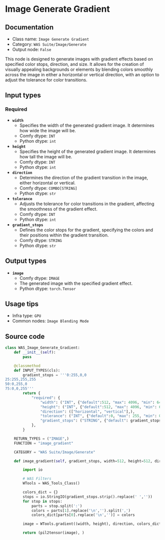 # Image Generate Gradient
## Documentation
- Class name: `Image Generate Gradient`
- Category: `WAS Suite/Image/Generate`
- Output node: `False`

This node is designed to generate images with gradient effects based on specified color stops, direction, and size. It allows for the creation of visually appealing backgrounds or elements by blending colors smoothly across the image in either a horizontal or vertical direction, with an option to adjust the tolerance for color transitions.
## Input types
### Required
- **`width`**
    - Specifies the width of the generated gradient image. It determines how wide the image will be.
    - Comfy dtype: `INT`
    - Python dtype: `int`
- **`height`**
    - Specifies the height of the generated gradient image. It determines how tall the image will be.
    - Comfy dtype: `INT`
    - Python dtype: `int`
- **`direction`**
    - Determines the direction of the gradient transition in the image, either horizontal or vertical.
    - Comfy dtype: `COMBO[STRING]`
    - Python dtype: `str`
- **`tolerance`**
    - Adjusts the tolerance for color transitions in the gradient, affecting the smoothness of the gradient effect.
    - Comfy dtype: `INT`
    - Python dtype: `int`
- **`gradient_stops`**
    - Defines the color stops for the gradient, specifying the colors and their positions within the gradient transition.
    - Comfy dtype: `STRING`
    - Python dtype: `str`
## Output types
- **`image`**
    - Comfy dtype: `IMAGE`
    - The generated image with the specified gradient effect.
    - Python dtype: `torch.Tensor`
## Usage tips
- Infra type: `GPU`
- Common nodes: `Image Blending Mode`


## Source code
```python
class WAS_Image_Generate_Gradient:
    def __init__(self):
        pass

    @classmethod
    def INPUT_TYPES(cls):
        gradient_stops = '''0:255,0,0
25:255,255,255
50:0,255,0
75:0,0,255'''
        return {
            "required": {
                "width": ("INT", {"default":512, "max": 4096, "min": 64, "step":1}),
                "height": ("INT", {"default":512, "max": 4096, "min": 64, "step":1}),
                "direction": (["horizontal", "vertical"],),
                "tolerance": ("INT", {"default":0, "max": 255, "min": 0, "step":1}),
                "gradient_stops": ("STRING", {"default": gradient_stops, "multiline": True}),
            },
        }

    RETURN_TYPES = ("IMAGE",)
    FUNCTION = "image_gradient"

    CATEGORY = "WAS Suite/Image/Generate"

    def image_gradient(self, gradient_stops, width=512, height=512, direction='horizontal', tolerance=0):

        import io

        # WAS Filters
        WTools = WAS_Tools_Class()

        colors_dict = {}
        stops = io.StringIO(gradient_stops.strip().replace(' ',''))
        for stop in stops:
            parts = stop.split(':')
            colors = parts[1].replace('\n','').split(',')
            colors_dict[parts[0].replace('\n','')] = colors

        image = WTools.gradient((width, height), direction, colors_dict, tolerance)

        return (pil2tensor(image), )

```
